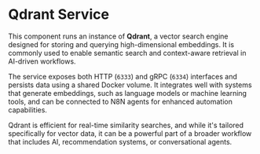 # Qdrant Service

This component runs an instance of **Qdrant**, a vector search engine designed for storing and querying high-dimensional embeddings. It is commonly used to enable semantic search and context-aware retrieval in AI-driven workflows.

The service exposes both HTTP (`6333`) and gRPC (`6334`) interfaces and persists data using a shared Docker volume. It integrates well with systems that generate embeddings, such as language models or machine learning tools, and can be connected to N8N agents for enhanced automation capabilities.

Qdrant is efficient for real-time similarity searches, and while it's tailored specifically for vector data, it can be a powerful part of a broader workflow that includes AI, recommendation systems, or conversational agents.
